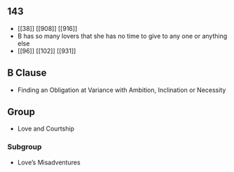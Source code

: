 ## 143
- [[38]] [[908]] [[916]] 
- B has so many lovers that she has no time to give to any one or anything else
- [[96]] [[102]] [[931]] 

## B Clause
- Finding an Obligation at Variance with Ambition, Inclination or Necessity

## Group
- Love and Courtship

### Subgroup
- Love’s Misadventures

